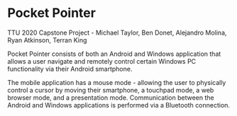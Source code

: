 # Pocket Pointer

TTU 2020 Capstone Project - Michael Taylor, Ben Donet, Alejandro Molina, Ryan Atkinson, Terran King

Pocket Pointer consists of both an Android and Windows application that allows a user navigate and remotely control certain Windows PC functionality via their Android smartphone. 

The mobile application has a mouse mode - allowing the user to physically control a cursor by moving their smartphone, a touchpad mode, a web browser mode, and a presentation mode. Communication between the Android and Windows applications is performed via a Bluetooth connection.

